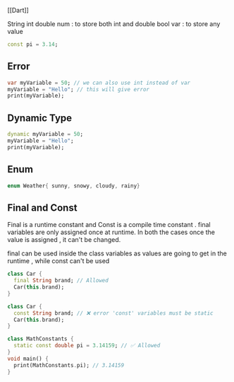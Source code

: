 [[Dart]]

String 
int
double
num : to store both int and double
bool
var : to store any value



``` dart
const pi = 3.14;
```
## Error

```dart
var myVariable = 50; // we can also use int instead of var
myVariable = "Hello"; // this will give error
print(myVariable);
```

## Dynamic Type

```dart
dynamic myVariable = 50;
myVariable = "Hello";
print(myVariable);
```


## Enum

```dart
enum Weather{ sunny, snowy, cloudy, rainy}
```

## Final and Const

Final is a runtime constant and Const is a compile time constant . 
final variables are only assigned once at runtime.
In both the cases once the value is assigned , it can't be changed.

final can be used inside the class variables as values are going to get in the runtime , 
while const can't be used 

``` dart
class Car {
  final String brand; // Allowed
  Car(this.brand);
}
```

```dart
class Car {
  const String brand; // ❌ error 'const' variables must be static
  Car(this.brand);
}
```

```dart
class MathConstants {
  static const double pi = 3.14159; // ✅ Allowed
}
void main() {
  print(MathConstants.pi); // 3.14159
}
```